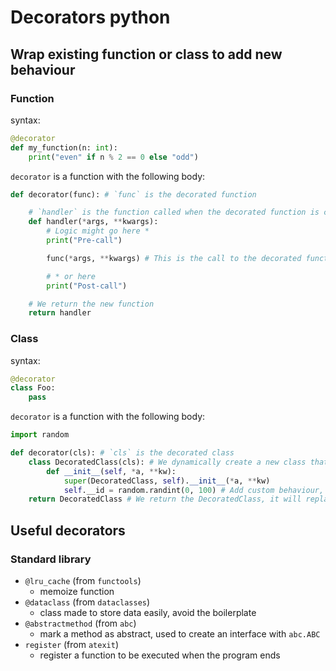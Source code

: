 # Decorators python

## Wrap existing function or class to add new behaviour


### Function
syntax:
```python
@decorator
def my_function(n: int):
    print("even" if n % 2 == 0 else "odd")
```

`decorator` is a function with the following body:
```python
def decorator(func): # `func` is the decorated function

    # `handler` is the function called when the decorated function is called in the code
    def handler(*args, **kwargs):
        # Logic might go here *
        print("Pre-call")

        func(*args, **kwargs) # This is the call to the decorated function, the logic written in the orignal function is not altered

        # * or here
        print("Post-call")

    # We return the new function
    return handler
```

### Class

syntax:
```python
@decorator
class Foo:
    pass
```

`decorator` is a function with the following body:
```python
import random

def decorator(cls): # `cls` is the decorated class
    class DecoratedClass(cls): # We dynamically create a new class that inherits from the `cls`
        def __init__(self, *a, **kw):
            super(DecoratedClass, self).__init__(*a, **kw)
            self.__id = random.randint(0, 100) # Add custom behaviour, properties, methods...
    return DecoratedClass # We return the DecoratedClass, it will replace `cls`
```
## Useful decorators

### Standard library
- `@lru_cache` (from `functools`)
    - memoize function
- `@dataclass` (from `dataclasses`)
    - class made to store data easily, avoid the boilerplate
- `@abstractmethod` (from `abc`)
    - mark a method as abstract, used to create an interface with `abc.ABC`
- `register` (from `atexit`)
    - register a function to be executed when the program ends
